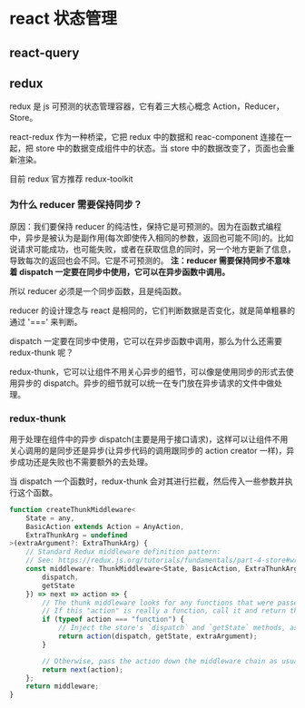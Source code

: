 # react 状态管理

## react-query

## redux

redux 是 js 可预测的状态管理容器，它有着三大核心概念 Action，Reducer，Store。

react-redux 作为一种桥梁，它把 redux 中的数据和 reac-component 连接在一起，把 store 中的数据变成组件中的状态。当 store 中的数据改变了，页面也会重新渲染。

目前 redux 官方推荐 redux-toolkit

### 为什么 reducer 需要保持同步？

原因：我们要保持 reducer 的纯洁性，保持它是可预测的。因为在函数式编程中，异步是被认为是副作用(每次即使传入相同的参数，返回也可能不同)的。比如说请求可能成功，也可能失败，或者在获取信息的同时，另一个地方更新了信息，导致每次的返回也会不同。它是不可预测的。
<b>注：reducer 需要保持同步不意味着 dispatch 一定要在同步中使用，它可以在异步函数中调用。</b>

所以 reducer 必须是一个同步函数，且是纯函数。

reducer 的设计理念与 react 是相同的，它们判断数据是否变化，就是简单粗暴的通过 '===' 来判断。

dispatch 一定要在同步中使用，它可以在异步函数中调用，那么为什么还需要 redux-thunk 呢？

redux-thunk，它可以让组件不用关心异步的细节，可以像是使用同步的形式去使用异步的 dispatch。异步的细节就可以统一在专门放在异步请求的文件中做处理。

### redux-thunk

用于处理在组件中的异步 dispatch(主要是用于接口请求)，这样可以让组件不用关心调用的是同步还是异步(让异步代码的调用跟同步的 action creator 一样)，异步成功还是失败也不需要额外的去处理。

当 dispatch 一个函数时，redux-thunk 会对其进行拦截，然后传入一些参数并执行这个函数。

```ts
function createThunkMiddleware<
    State = any,
    BasicAction extends Action = AnyAction,
    ExtraThunkArg = undefined
>(extraArgument?: ExtraThunkArg) {
    // Standard Redux middleware definition pattern:
    // See: https://redux.js.org/tutorials/fundamentals/part-4-store#writing-custom-middleware
    const middleware: ThunkMiddleware<State, BasicAction, ExtraThunkArg> = ({
        dispatch,
        getState
    }) => next => action => {
        // The thunk middleware looks for any functions that were passed to `store.dispatch`.
        // If this "action" is really a function, call it and return the result.
        if (typeof action === "function") {
            // Inject the store's `dispatch` and `getState` methods, as well as any "extra arg"
            return action(dispatch, getState, extraArgument);
        }

        // Otherwise, pass the action down the middleware chain as usual
        return next(action);
    };
    return middleware;
}
```
